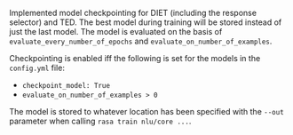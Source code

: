 Implemented model checkpointing for DIET (including the response selector) and TED. The best model during training will be stored instead of just the last model. The model is evaluated on the basis of `evaluate_every_number_of_epochs` and `evaluate_on_number_of_examples`.

Checkpointing is enabled iff the following is set for the models in the `config.yml` file:
* `checkpoint_model: True`
* `evaluate_on_number_of_examples > 0`

The model is stored to whatever location has been specified with the `--out` parameter when calling `rasa train nlu/core ...`.
